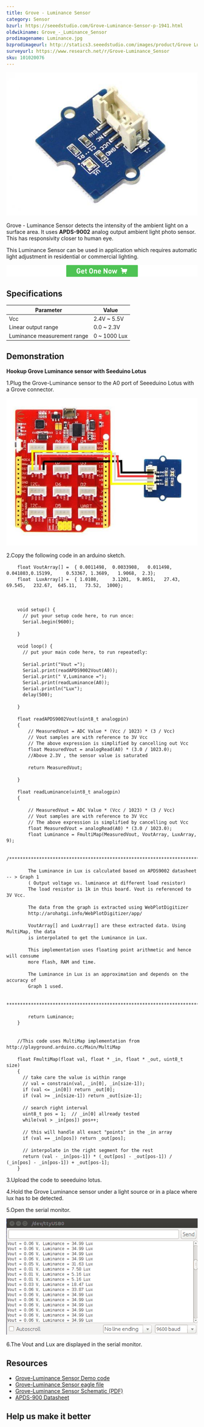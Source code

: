 ```yaml
---
title: Grove - Luminance Sensor
category: Sensor
bzurl: https://seeedstudio.com/Grove-Luminance-Sensor-p-1941.html
oldwikiname: Grove_-_Luminance_Sensor
prodimagename: Luminance.jpg
bzprodimageurl: http://statics3.seeedstudio.com/images/product/Grove Luminance Sensor.jpg
surveyurl: https://www.research.net/r/Grove-Luminance_Sensor
sku: 101020076
---
```


![](https://github.com/SeeedDoc/WikiMigrationSync/raw/master/docs/assets/Grove-Luminance_Sensor/img/Luminance.jpg)

Grove - Luminance Sensor detects the intensity of the ambient light on a surface area. It uses **APDS-9002** analog output ambient light photo sensor. This has responsivity closer to human eye.

This Luminance Sensor can be used in application which requires automatic light adjustment in residential or commercial lighting.

[![](https://github.com/SeeedDoc/WikiMigrationSync/raw/master/docs/assets/common/Get_One_Now_Banner.png)](http://www.seeedstudio.com/Grove-Luminance-Sensor-p-1941.html)


Specifications
-------------

| Parameter                   | Value        |
|-----------------------------|--------------|
| Vcc                         | 2.4V ~ 5.5V  |
| Linear output range         | 0.0 ~ 2.3V   |
| Luminance measurement range | 0 ~ 1000 Lux |

Demonstration
-------------

**Hookup Grove Luminance sensor with Seeduino Lotus**

1.Plug the Grove-Luminance sensor to the A0 port of Seeeduino Lotus with a Grove connector.

![](https://github.com/SeeedDoc/WikiMigrationSync/raw/master/docs/assets/Grove-Luminance_Sensor/img/Interface_Grove-Luminance.jpg)

2.Copy the following code in an arduino sketch.

```
    float VoutArray[] =  { 0.0011498,  0.0033908,   0.011498, 0.041803,0.15199,     0.53367, 1.3689,   1.9068,  2.3};
    float  LuxArray[] =  { 1.0108,     3.1201,  9.8051,   27.43,   69.545,   232.67,  645.11,   73.52,  1000};


      
    void setup() {
      // put your setup code here, to run once:
      Serial.begin(9600);

    }

    void loop() {
      // put your main code here, to run repeatedly:
      
      Serial.print("Vout =");
      Serial.print(readAPDS9002Vout(A0));
      Serial.print(" V,Luminance =");
      Serial.print(readLuminance(A0));
      Serial.println("Lux");
      delay(500);
      
    }

    float readAPDS9002Vout(uint8_t analogpin)
    {
        // MeasuredVout = ADC Value * (Vcc / 1023) * (3 / Vcc)
        // Vout samples are with reference to 3V Vcc
        // The above expression is simplified by cancelling out Vcc 
        float MeasuredVout = analogRead(A0) * (3.0 / 1023.0);
        //Above 2.3V , the sensor value is saturated
       
        return MeasuredVout;
      
    }

    float readLuminance(uint8_t analogpin)
    {
        
        // MeasuredVout = ADC Value * (Vcc / 1023) * (3 / Vcc)
        // Vout samples are with reference to 3V Vcc
        // The above expression is simplified by cancelling out Vcc 
        float MeasuredVout = analogRead(A0) * (3.0 / 1023.0);   
        float Luminance = FmultiMap(MeasuredVout, VoutArray, LuxArray, 9);
        
        /**************************************************************************
        
        The Luminance in Lux is calculated based on APDS9002 datasheet -- > Graph 1 
        ( Output voltage vs. luminance at different load resistor)
        The load resistor is 1k in this board. Vout is referenced to 3V Vcc.
        
        The data from the graph is extracted using WebPlotDigitizer 
        http://arohatgi.info/WebPlotDigitizer/app/
        
        VoutArray[] and LuxArray[] are these extracted data. Using MultiMap, the data
        is interpolated to get the Luminance in Lux.
        
        This implementation uses floating point arithmetic and hence will consume 
        more flash, RAM and time.
        
        The Luminance in Lux is an approximation and depends on the accuracy of
        Graph 1 used.
        
        ***************************************************************************/
        
        return Luminance;
    }


    //This code uses MultiMap implementation from http://playground.arduino.cc/Main/MultiMap

    float FmultiMap(float val, float * _in, float * _out, uint8_t size)
    {
      // take care the value is within range
      // val = constrain(val, _in[0], _in[size-1]);
      if (val <= _in[0]) return _out[0];
      if (val >= _in[size-1]) return _out[size-1];

      // search right interval
      uint8_t pos = 1;  // _in[0] allready tested
      while(val > _in[pos]) pos++;

      // this will handle all exact "points" in the _in array
      if (val == _in[pos]) return _out[pos];

      // interpolate in the right segment for the rest
      return (val - _in[pos-1]) * (_out[pos] - _out[pos-1]) / (_in[pos] - _in[pos-1]) + _out[pos-1];
    }
```

3.Upload the code to seeeduino lotus.

4.Hold the Grove Luminance sensor under a light source or in a place where lux has to be detected.

5.Open the serial monitor.

![](https://github.com/SeeedDoc/WikiMigrationSync/raw/master/docs/assets/Grove-Luminance_Sensor/img/LuminanceOutput.png)

6.The Vout and Lux are displayed in the serial monitor.

Resources
--------

-   [Grove-Luminance Sensor Demo code](https://github.com/SeeedDoc/WikiMigrationSync/raw/master/docs/assets/Grove-Luminance_Sensor/res/Grove-Luminance.zip)
-   [Grove-Luminance Sensor eagle file](https://github.com/SeeedDoc/WikiMigrationSync/raw/master/docs/assets/Grove-Luminance_Sensor/res/Grove-Luminance_Sensor.zip)
-   [Grove-Luminance Sensor Schematic (PDF)](https://github.com/SeeedDoc/WikiMigrationSync/raw/master/docs/assets/Grove-Luminance_Sensor/res/Grove-Luminance_Sensor_v1.0.pdf)
-   [APDS-900 Datasheet](https://github.com/SeeedDoc/WikiMigrationSync/raw/master/docs/assets/Grove-Luminance_Sensor/res/APDS-9002-.pdf)


Help us make it better
-------------------------

<!-- This Markdown file was created from http://www.seeedstudio.com/wiki/Grove_-_Luminance_Sensor -->
